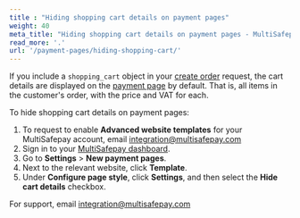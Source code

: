 ```yaml
---
title : "Hiding shopping cart details on payment pages"
weight: 40
meta_title: "Hiding shopping cart details on payment pages - MultiSafepay Docs"
read_more: '.'
url: '/payment-pages/hiding-shopping-cart/'
---
```


If you include a `shopping_cart` object in your [create order](https://docs-api.multisafepay.com/reference/createorder) request, the cart details are displayed on the [payment page](/payment-pages/) by default. That is, all items in the customer's order, with the price and VAT for each. 

To hide shopping cart details on payment pages:

1. To request to enable **Advanced website templates** for your MultiSafepay account, email <integration@multisafepay.com>
2. Sign in to your [MultiSafepay dashboard](https://merchant.multisafepay.com/). 
3. Go to **Settings** > **New payment pages**.
4. Next to the relevant website, click **Template**.
5. Under **Configure page style**, click **Settings**, and then select the **Hide cart details** checkbox. 

For support, email <integration@multisafepay.com>
